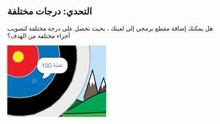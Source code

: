 ## التحدي: درجات مختلفة

هل يمكنك إضافة مقطع برمجي إلى لعبتك ، بحيث تحصل على درجة مختلفة لتصويب أجزاء مختلفة من الهدف؟

![علامة التصويب في الجزء الأزرق من الهدف بعبارة 100 نقطة](images/archery-challenge.png)